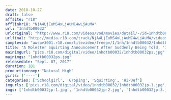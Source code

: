 ```yaml
---
date: 2018-10-27
draft: false
affsite: "r18"
afflinkr18: "NjA4LjEuMS4xLjAuMC4wLjAuMA"
url: "1nhdtb00032"
urloriginal: "http://www.r18.com/videos/vod/movies/detail/-/id=1nhdtb00032"
urlfinal: "http://media.r18.com/track/NjA4LjEuMS4xLjAuMC4wLjAuMA/videos/vod/movies/detail/-/id=1nhdtb00032"
samplevid: "awspv3001.r18.com/litevideo/freepv/1/1nh/1nhdtb00032/1nhdtb00032_dmb_w.mp4"
title: "A Molester Squirting Announcement After Suddenly Being Told, 'If You Drop That Egg Vibrator Out Of Your Pussy You're Gonna Get Fucked Over And Over' This Sensual Schoolgirl Started To Panic"
mainimgurl: "pics.r18.com/digital/video/1nhdtb00032/1nhdtb00032ps.jpg"
mainimgs: "1nhdtb00032ps.jpg"
releasedate: "Sept. 07, 2017"
duration: 181
productioncomp: "Natural High"
girls: ['----']
categories: ['Schoolgirl', 'Groping', 'Squirting', 'Hi-Def']
imgurls: ['pics.r18.com/digital/video/1nhdtb00032/1nhdtb00032jp-1.jpg', 'pics.r18.com/digital/video/1nhdtb00032/1nhdtb00032jp-2.jpg', 'pics.r18.com/digital/video/1nhdtb00032/1nhdtb00032jp-3.jpg', 'pics.r18.com/digital/video/1nhdtb00032/1nhdtb00032jp-4.jpg', 'pics.r18.com/digital/video/1nhdtb00032/1nhdtb00032jp-5.jpg', 'pics.r18.com/digital/video/1nhdtb00032/1nhdtb00032jp-6.jpg', 'pics.r18.com/digital/video/1nhdtb00032/1nhdtb00032jp-7.jpg', 'pics.r18.com/digital/video/1nhdtb00032/1nhdtb00032jp-8.jpg', 'pics.r18.com/digital/video/1nhdtb00032/1nhdtb00032jp-9.jpg', 'pics.r18.com/digital/video/1nhdtb00032/1nhdtb00032jp-10.jpg', 'pics.r18.com/digital/video/1nhdtb00032/1nhdtb00032jp-11.jpg', 'pics.r18.com/digital/video/1nhdtb00032/1nhdtb00032jp-12.jpg', 'pics.r18.com/digital/video/1nhdtb00032/1nhdtb00032jp-13.jpg', 'pics.r18.com/digital/video/1nhdtb00032/1nhdtb00032jp-14.jpg', 'pics.r18.com/digital/video/1nhdtb00032/1nhdtb00032jp-15.jpg', 'pics.r18.com/digital/video/1nhdtb00032/1nhdtb00032jp-16.jpg', 'pics.r18.com/digital/video/1nhdtb00032/1nhdtb00032jp-17.jpg', 'pics.r18.com/digital/video/1nhdtb00032/1nhdtb00032jp-18.jpg', 'pics.r18.com/digital/video/1nhdtb00032/1nhdtb00032jp-19.jpg', 'pics.r18.com/digital/video/1nhdtb00032/1nhdtb00032jp-20.jpg']
imgs: ['1nhdtb00032jp-1.jpg', '1nhdtb00032jp-2.jpg', '1nhdtb00032jp-3.jpg', '1nhdtb00032jp-4.jpg', '1nhdtb00032jp-5.jpg', '1nhdtb00032jp-6.jpg', '1nhdtb00032jp-7.jpg', '1nhdtb00032jp-8.jpg', '1nhdtb00032jp-9.jpg', '1nhdtb00032jp-10.jpg', '1nhdtb00032jp-11.jpg', '1nhdtb00032jp-12.jpg', '1nhdtb00032jp-13.jpg', '1nhdtb00032jp-14.jpg', '1nhdtb00032jp-15.jpg', '1nhdtb00032jp-16.jpg', '1nhdtb00032jp-17.jpg', '1nhdtb00032jp-18.jpg', '1nhdtb00032jp-19.jpg', '1nhdtb00032jp-20.jpg']
---
```

